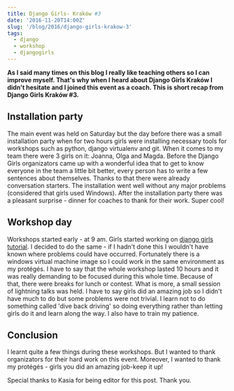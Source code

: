 ```yaml
---
title: Django Girls- Kraków #3
date: '2016-11-20T14:00Z'
slug: '/blog/2016/django-girls-krakow-3'
tags:
  - django
  - workshop
  - djangogirls
---
```


**As I said many times on this blog I really like teaching others so I
can improve myself. That's why when I heard about Django Girls Kraków I
didn't hesitate and I joined this event as a coach. This is short recap
from Django Girls Kraków #3.**

## Installation party

The main event was held on Saturday but the day before there was a small
installation party when for two hours girls were installing necessary
tools for workshops such as python, django virtualenv and git. When it
comes to my team there were 3 girls on it: Joanna, Olga and Magda.
Before the Django Girls organizators came up with a wonderful idea that
to get to know everyone in the team a little bit better, every person
has to write a few sentences about themselves. Thanks to that there were
already conversation starters. The installation went well without any
major problems (considered that girls used Windows). After the
installation party there was a pleasant surprise - dinner for coaches to
thank for their work. Super cool!

## Workshop day

Workshops started early - at 9 am. Girls started working on [django
girls tutorial](https://tutorial.djangogirls.org/en/). I decided to do
the same - if I hadn't done this I wouldn't have known where problems
could have occurred. Fortunately there is a windows virtual machine
image so I could work in the same environment as my protégés. I have to
say that the whole workshop lasted 10 hours and it was really demanding
to be focused during this whole time. Because of that, there were breaks
for lunch or contest. What is more, a small session of lightning talks
was held. I have to say girls did an amazing job so I didn't have much
to do but some problems were not trivial. I learn not to do something
called 'dive back driving' so doing everything rather than letting girls
do it and learn along the way. I also have to train my patience.

## Conclusion

I learnt quite a few things during these workshops. But I wanted to
thank organizators for their hard work on this event. Moreover, I wanted
to thank my protégés - girls you did an amazing job-keep it up!

Special thanks to Kasia for being editor for this post. Thank you.
